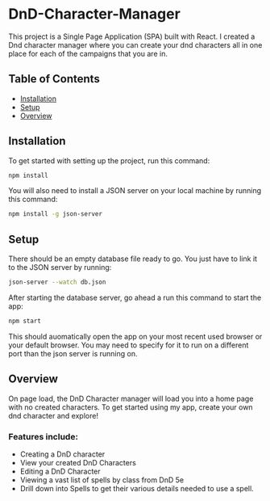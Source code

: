 # DnD-Character-Manager

This project is a Single Page Application (SPA) built with React. I created a Dnd character manager where you can create your dnd characters all in one place for each of the campaigns that you are in.

## Table of Contents

- [Installation](#installation)
- [Setup](#setup)
- [Overview](#overview)

## Installation

To get started with setting up the project, run this command: 

```sh
npm install 
```
You will also need to install a JSON server on your local machine by running this command:

```sh
npm install -g json-server
```

## Setup

There should be an empty database file ready to go. You just have to link it to the JSON server by running:

```sh
json-server --watch db.json
```

After starting the database server, go ahead a run this command to start the app:

```sh
npm start
```

This should auomatically open the app on your most recent used browser or your default browser. You may need to specify for it to run on a different port than the json server is running on.

## Overview

On page load, the DnD Character manager will load you into a home page with no created characters. To get started using my app, create your own dnd character and explore!

### Features include:

- Creating a DnD character
- View your created DnD Characters
- Editing a DnD Character
- Viewing a vast list of spells by class from DnD 5e
- Drill down into Spells to get their various details needed to use a spell.
